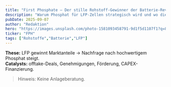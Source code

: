 ```yaml
---
title: "First Phosphate – Der stille Rohstoff-Gewinner der Batterie-Revolution?"
description: "Warum Phosphat für LFP-Zellen strategisch wird und wo die Katalysatoren liegen."
pubDate: 2025-09-07
author: "Redaktion"
hero: "https://images.unsplash.com/photo-1581093458791-9d1f5d1107f1?q=80&w=1600&auto=format&fit=crop"
ticker: "FPH"
tags: ["Rohstoffe","Batterie","LFP"]
---
```

**These:** LFP gewinnt Marktanteile → Nachfrage nach hochwertigem Phosphat steigt.  
**Catalysts:** offtake-Deals, Genehmigungen, Förderung, CAPEX-Finanzierung.

> Hinweis: Keine Anlageberatung.
